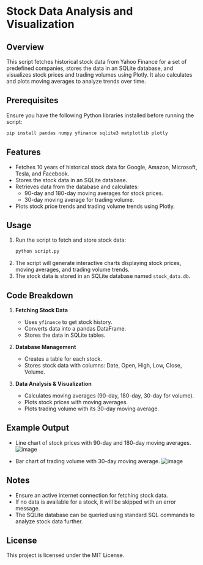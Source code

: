 # Stock Data Analysis and Visualization

## Overview
This script fetches historical stock data from Yahoo Finance for a set of predefined companies, stores the data in an SQLite database, and visualizes stock prices and trading volumes using Plotly. It also calculates and plots moving averages to analyze trends over time.

## Prerequisites
Ensure you have the following Python libraries installed before running the script:

```sh
pip install pandas numpy yfinance sqlite3 matplotlib plotly
```

## Features
- Fetches 10 years of historical stock data for Google, Amazon, Microsoft, Tesla, and Facebook.
- Stores the stock data in an SQLite database.
- Retrieves data from the database and calculates:
  - 90-day and 180-day moving averages for stock prices.
  - 30-day moving average for trading volume.
- Plots stock price trends and trading volume trends using Plotly.

## Usage
1. Run the script to fetch and store stock data:
   ```sh
   python script.py
   ```
2. The script will generate interactive charts displaying stock prices, moving averages, and trading volume trends.
3. The stock data is stored in an SQLite database named `stock_data.db`.

## Code Breakdown
1. **Fetching Stock Data**
   - Uses `yfinance` to get stock history.
   - Converts data into a pandas DataFrame.
   - Stores the data in SQLite tables.

2. **Database Management**
   - Creates a table for each stock.
   - Stores stock data with columns: Date, Open, High, Low, Close, Volume.

3. **Data Analysis & Visualization**
   - Calculates moving averages (90-day, 180-day, 30-day for volume).
   - Plots stock prices with moving averages.
   - Plots trading volume with its 30-day moving average.

## Example Output
- Line chart of stock prices with 90-day and 180-day moving averages.
  ![image](https://github.com/user-attachments/assets/191c2189-21f8-4c6c-b46e-875a52971fc0)

- Bar chart of trading volume with 30-day moving average.
![image](https://github.com/user-attachments/assets/d1493d69-515f-44de-a3fd-e2bdd7aa3b05)

## Notes
- Ensure an active internet connection for fetching stock data.
- If no data is available for a stock, it will be skipped with an error message.
- The SQLite database can be queried using standard SQL commands to analyze stock data further.

## License
This project is licensed under the MIT License.

